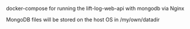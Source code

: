 docker-compose for running the lift-log-web-api with mongodb via Nginx

MongoDB files will be stored on the host OS in /my/own/datadir
